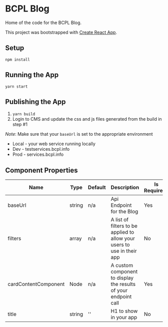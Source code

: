 # BCPL Blog

Home of the code for the BCPL Blog.

This project was bootstrapped with [Create React App](https://github.com/facebookincubator/create-react-app).

## Setup

`npm install`

## Running the App

`yarn start`

## Publishing the App

1. `yarn build`
1. Login to CMS and update the css and js files generated from the build in step #1

_Note_: Make sure that your `baseUrl` is set to the appropriate environment

- Local - your web service running locally
- Dev - testservices.bcpl.info
- Prod - services.bcpl.info

## Component Properties

| Name                 | Type   | Default | Description                                                             | Is Required? |
| -------------------- | ------ | ------- | ----------------------------------------------------------------------- | ------------ |
| baseUrl              | string | n/a     | Api Endpoint for the Blog                                               | Yes          |
| filters              | array  | n/a     | A list of filters to be applied to allow your users to use in their app | No           |
| cardContentComponent | Node   | n/a     | A custom component to display the results of your endpoint call         | Yes          |
| title                | string | ''      | H1 to show in your app                                                  | No           |
